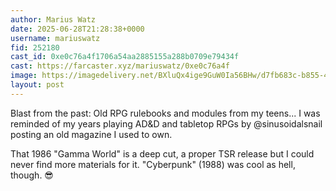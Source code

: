 ```yaml
---
author: Marius Watz
date: 2025-06-28T21:28:38+0000
username: mariuswatz
fid: 252180
cast_id: 0xe0c76a4f1706a54aa2885155a288b0709e79434f
cast: https://farcaster.xyz/mariuswatz/0xe0c76a4f
image: https://imagedelivery.net/BXluQx4ige9GuW0Ia56BHw/d7fb683c-b855-4285-421f-49df97473700/original
layout: post
---
```

Blast from the past: Old RPG rulebooks and modules from my teens... I was reminded of my years playing AD&D and tabletop RPGs by @sinusoidalsnail posting an old magazine I used to own.  
  
That 1986 "Gamma World" is a deep cut, a proper TSR release but I could never find more materials for it. "Cyberpunk" (1988) was cool as hell, though. 😎  

<img src='https://imagedelivery.net/BXluQx4ige9GuW0Ia56BHw/d7fb683c-b855-4285-421f-49df97473700/original' alt='' referrerpolicy='no-referrer'/>